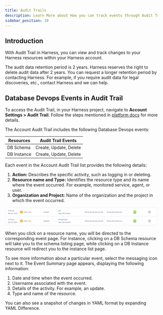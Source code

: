 ```yaml
---
title: Audit Trails
description: Learn More about How you can track events through Audit Trails
sidebar_position: 10
---
```


## Introduction

With Audit Trail in Harness, you can view and track changes to your Harness resources within your Harness account.

The audit data retention period is 2 years. Harness reserves the right to delete audit data after 2 years. You can request a longer retention period by contacting Harness. For example, if you require audit data for legal discoveries, etc., contact Harness and we can help.

## Database Devops Events in Audit Trail

To access the Audit Trail, in your Harness project, navigate to **Account Settings > Audit Trail**. Follow the steps mentioned in [platform docs](https://developer.harness.io/docs/platform/governance/audit-trail/#step-view-an-audit-trail) for more details.

The Account Audit Trail includes the following Database Devops events:

| Resources                     | Audit Trail Events     |
|-------------------------------|------------------------|
| DB Schema                     | Create, Update, Delete |
| DB Instance                   | Create, Update, Delete |



Each event in the Account Audit Trail list provides the following details:

1. **Action:** Describes the specific activity, such as logging in or deleting.
2. **Resource name and Type:** Identifies the resource type and its name where the event occurred. For example, monitored service, agent, or user.
3. **Organization and Project:** Name of the organization and the project in which the event occurred.

![](./static/audit-trail.png)

When you click on a resource name, you will be directed to the corresponding event page. For instance, clicking on a DB Schema resource will take you to the schema listing page, while clicking on a DB Instance resource will redirect you to the instance list page.


To see more information about a particular event, select the messaging icon next to it. The Event Summary page appears, displaying the following information:

1. Date and time when the event occurred.
2. Username associated with the event.
3. Details of the activity. For example, an update.
4. Type and name of the resource.

You can also see a snapshot of changes in YAML format by expanding YAML Difference.
